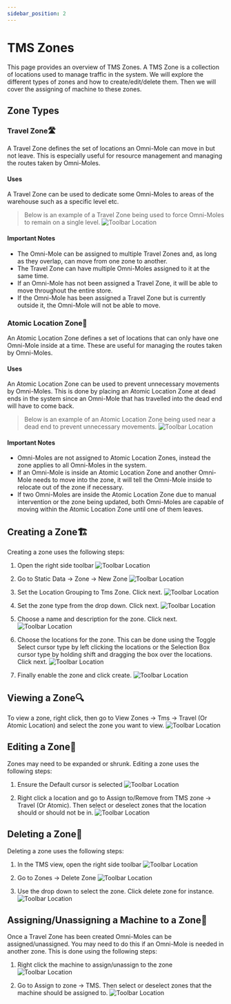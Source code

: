 ```yaml
---
sidebar_position: 2
---
```


# TMS Zones

This page provides an overview of TMS Zones. A TMS Zone is a collection of locations used to manage traffic in the system. We will explore the different types of zones and how to create/edit/delete them. Then we will cover the assigning of machine to these zones.

## Zone Types

### Travel Zone🛣️

A Travel Zone defines the set of locations an Omni-Mole can move in but not leave. This is especially useful for resource management and managing the routes taken by Omni-Moles.

#### Uses

A Travel Zone can be used to dedicate some Omni-Moles to areas of the warehouse such as a specific level etc.

> Below is an example of a Travel Zone being used to force Omni-Moles to remain on a single level.
![Toolbar Location](assets/tms-zones/tms-zone-travel-zone.png)

#### Important Notes

- The Omni-Mole can be assigned to multiple Travel Zones and, as long as they overlap, can move from one zone to another.
- The Travel Zone can have multiple Omni-Moles assigned to it at the same time.
- If an Omni-Mole has not been assigned a Travel Zone, it will be able to move throughout the entire store. 
- If the Omni-Mole has been assigned a Travel Zone but is currently outside it, the Omni-Mole will not be able to move.

### Atomic Location Zone🚦

An Atomic Location Zone defines a set of locations that can only have one Omni-Mole inside at a time. These are useful for managing the routes taken by Omni-Moles.

#### Uses

An Atomic Location Zone can be used to prevent unnecessary movements by Omni-Moles. This is done by placing an Atomic Location Zone at dead ends in the system since an Omni-Mole that has travelled into the dead end will have to come back.

> Below is an example of an Atomic Location Zone being used near a dead end to prevent unnecessary movements.
![Toolbar Location](assets/tms-zones/tms-zone-atomic-location-zone.png)

#### Important Notes

- Omni-Moles are not assigned to Atomic Location Zones, instead the zone applies to all Omni-Moles in the system.
- If an Omni-Mole is inside an Atomic Location Zone and another Omni-Mole needs to move into the zone, it will tell the Omni-Mole inside to relocate out of the zone if necessary.
- If two Omni-Moles are inside the Atomic Location Zone due to manual intervention or the zone being updated, both Omni-Moles are capable of moving within the Atomic Location Zone until one of them leaves.

## Creating a Zone🏗️

Creating a zone uses the following steps:

1) Open the right side toolbar
![Toolbar Location](assets/tms-zones/tms-zone-create-zone-001.png)

2) Go to Static Data -> Zone -> New Zone
![Toolbar Location](assets/tms-zones/tms-zone-create-zone-002.png)

3) Set the Location Grouping to Tms Zone. Click next.
![Toolbar Location](assets/tms-zones/tms-zone-create-zone-003.png)

4) Set the zone type from the drop down. Click next.
![Toolbar Location](assets/tms-zones/tms-zone-create-zone-004.png)

5) Choose a name and description for the zone. Click next.
![Toolbar Location](assets/tms-zones/tms-zone-create-zone-005.png)

6) Choose the locations for the zone. This can be done using the Toggle Select cursor type by left clicking the locations or the Selection Box cursor type by holding shift and dragging the box over the locations. Click next.
![Toolbar Location](assets/tms-zones/tms-zone-create-zone-006.png)

7) Finally enable the zone and click create.
![Toolbar Location](assets/tms-zones/tms-zone-create-zone-007.png)

## Viewing a Zone🔍

To view a zone, right click, then go to View Zones -> Tms -> Travel (Or Atomic Location) and select the zone you want to view.
![Toolbar Location](assets/tms-zones/tms-zone-view-zone.png)

## Editing a Zone🔧

Zones may need to be expanded or shrunk. Editing a zone uses the following steps:

1) Ensure the Default cursor is selected
![Toolbar Location](assets/tms-zones/tms-zone-edit-zone-001.png)

2) Right click a location and go to Assign to/Remove from TMS zone -> Travel (Or Atomic). Then select or deselect zones that the location should or should not be in.
![Toolbar Location](assets/tms-zones/tms-zone-edit-zone-002.png)

## Deleting a Zone🧹

Deleting a zone uses the following steps:

1) In the TMS view, open the right side toolbar
![Toolbar Location](assets/tms-zones/tms-zone-delete-zone-001.png)

2) Go to Zones -> Delete Zone
![Toolbar Location](assets/tms-zones/tms-zone-delete-zone-002.png)

3) Use the drop down to select the zone. Click delete zone for instance.
![Toolbar Location](assets/tms-zones/tms-zone-delete-zone-003.png)

## Assigning/Unassigning a Machine to a Zone🚚

Once a Travel Zone has been created Omni-Moles can be assigned/unassigned. You may need to do this if an Omni-Mole is needed in another zone. This is done using the following steps:

1) Right click the machine to assign/unassign to the zone
![Toolbar Location](assets/tms-zones/tms-zone-assign-machine-001.png)

2) Go to Assign to zone -> TMS. Then select or deselect zones that the machine should be assigned to.
![Toolbar Location](assets/tms-zones/tms-zone-assign-machine-002.png)